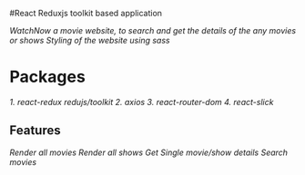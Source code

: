 #React Reduxjs toolkit based application

_WatchNow a movie website, to search and get the details of the any movies or shows_
_Styling of the website using sass_

# Packages

_1. react-redux redujs/toolkit_
_2. axios_
_3. react-router-dom_
_4. react-slick_

## Features

_Render all movies_
_Render all shows_
_Get Single movie/show details_
_Search movies_
